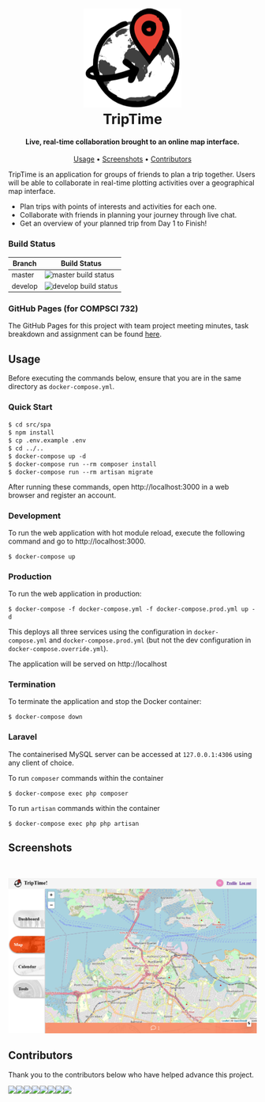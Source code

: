 <h1 align="center">
    <a href="https://trip-time-develop.herokuapp.com">
        <img src="/docs/bw_logo_github.png" alt="TripTime" width="200">
    </a>
    <br>
    TripTime
    <br>
</h1>

<h4 align="center">Live, real-time collaboration brought to an online map interface.</h4>

<p align="center">
  <a href="#usage">Usage</a> •
  <a href="#screenshots">Screenshots</a> •
  <a href="#contributors">Contributors</a>
</p>

TripTime is an application for groups of friends to plan a trip together. Users will be able to collaborate in real-time plotting activities over a geographical map interface.

* Plan trips with points of interests and activities for each one.
* Collaborate with friends in planning your journey through live chat.
* Get an overview of your planned trip from Day 1 to Finish!

### Build Status

| Branch  | Build Status |
|---------|--------------|
| master  | <img src="https://travis-ci.org/tantigers/TripTime.svg?branch=master" alt="master build status"> |
| develop | <img src="https://travis-ci.org/tantigers/TripTime.svg?branch=develop" alt="develop build status"> |

### GitHub Pages (for COMPSCI 732)
The GitHub Pages for this project with team project meeting minutes, task breakdown and assignment 
can be found [here](https://tantigers.github.io/TripTime).

## Usage
Before executing the commands below, ensure that you are in the same directory as `docker-compose.yml`.

### Quick Start
```shell script
$ cd src/spa
$ npm install
$ cp .env.example .env
$ cd ../..
$ docker-compose up -d
$ docker-compose run --rm composer install
$ docker-compose run --rm artisan migrate
```

After running these commands, open http://localhost:3000 in a web browser and register an account.

### Development
To run the web application with hot module reload, execute the following command and go to http://localhost:3000.
```shell script
$ docker-compose up
```

### Production
To run the web application in production:
```shell script
$ docker-compose -f docker-compose.yml -f docker-compose.prod.yml up -d
```
This deploys all three services using the configuration in `docker-compose.yml` and `docker-compose.prod.yml` (but not the dev configuration in `docker-compose.override.yml`).

The application will be served on http://localhost

### Termination

To terminate the application and stop the Docker container:
```shell script
$ docker-compose down
```

### Laravel
The containerised MySQL server can be accessed at `127.0.0.1:4306` using any client of choice.

To run `composer` commands within the container
```shell script
$ docker-compose exec php composer
```

To run `artisan` commands within the container
```shell script
$ docker-compose exec php php artisan
```

## Screenshots
&ensp;

<p align="center">
  <img src="/docs/map-screenshot.png?raw=true" width="800" alt="TripTime Map">
</p>

## Contributors
Thank you to the contributors below who have helped advance this project.

[![](https://sourcerer.io/fame/rafiazman/tantigers/TripTime/images/0)](https://sourcerer.io/fame/rafiazman/tantigers/TripTime/links/0)[![](https://sourcerer.io/fame/rafiazman/tantigers/TripTime/images/1)](https://sourcerer.io/fame/rafiazman/tantigers/TripTime/links/1)[![](https://sourcerer.io/fame/rafiazman/tantigers/TripTime/images/2)](https://sourcerer.io/fame/rafiazman/tantigers/TripTime/links/2)[![](https://sourcerer.io/fame/rafiazman/tantigers/TripTime/images/3)](https://sourcerer.io/fame/rafiazman/tantigers/TripTime/links/3)[![](https://sourcerer.io/fame/rafiazman/tantigers/TripTime/images/4)](https://sourcerer.io/fame/rafiazman/tantigers/TripTime/links/4)[![](https://sourcerer.io/fame/rafiazman/tantigers/TripTime/images/5)](https://sourcerer.io/fame/rafiazman/tantigers/TripTime/links/5)[![](https://sourcerer.io/fame/rafiazman/tantigers/TripTime/images/6)](https://sourcerer.io/fame/rafiazman/tantigers/TripTime/links/6)[![](https://sourcerer.io/fame/rafiazman/tantigers/TripTime/images/7)](https://sourcerer.io/fame/rafiazman/tantigers/TripTime/links/7)